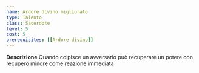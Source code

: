 ```yaml
---
name: Ardore divino migliorato
type: Talento
class: Sacerdote
level: 5
cost: 5
prerequisites: [[Ardore divino]]
---
```


**Descrizione**
Quando colpisce un avversario può recuperare un potere con recupero minore come
reazione immediata
